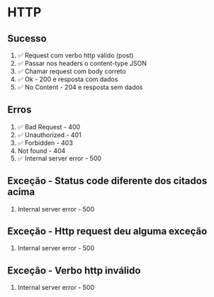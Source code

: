 # HTTP

## Sucesso
1. ✅ Request com verbo http válido (post)
2. ✅ Passar nos headers o content-type JSON
3. ✅ Chamar request com body correto
4. ✅ Ok - 200 e resposta com dados
5. ✅ No Content - 204 e resposta sem dados

## Erros
1. ✅ Bad Request - 400
2. ✅ Unauthorized - 401
3. ✅ Forbidden - 403
4. Not found - 404
5. ✅ Internal server error - 500

## Exceção - Status code diferente dos citados acima
1. Internal server error - 500

## Exceção - Http request deu alguma exceção
1. Internal server error - 500

## Exceção - Verbo http inválido
1. Internal server error - 500

